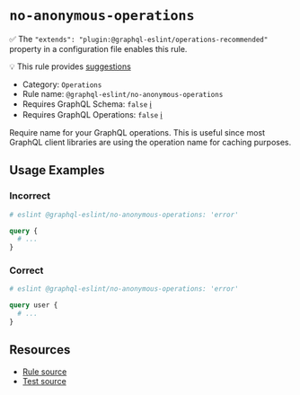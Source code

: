 # `no-anonymous-operations`

✅ The `"extends": "plugin:@graphql-eslint/operations-recommended"` property in a configuration file
enables this rule.

💡 This rule provides
[suggestions](https://eslint.org/docs/developer-guide/working-with-rules#providing-suggestions)

- Category: `Operations`
- Rule name: `@graphql-eslint/no-anonymous-operations`
- Requires GraphQL Schema: `false` [ℹ️](../../README.md#extended-linting-rules-with-graphql-schema)
- Requires GraphQL Operations: `false`
  [ℹ️](../../README.md#extended-linting-rules-with-siblings-operations)

Require name for your GraphQL operations. This is useful since most GraphQL client libraries are
using the operation name for caching purposes.

## Usage Examples

### Incorrect

```graphql
# eslint @graphql-eslint/no-anonymous-operations: 'error'

query {
  # ...
}
```

### Correct

```graphql
# eslint @graphql-eslint/no-anonymous-operations: 'error'

query user {
  # ...
}
```

## Resources

- [Rule source](https://github.com/B2o5T/graphql-eslint/tree/master/packages/plugin/src/rules/no-anonymous-operations.ts)
- [Test source](https://github.com/B2o5T/graphql-eslint/tree/master/packages/plugin/tests/no-anonymous-operations.spec.ts)
